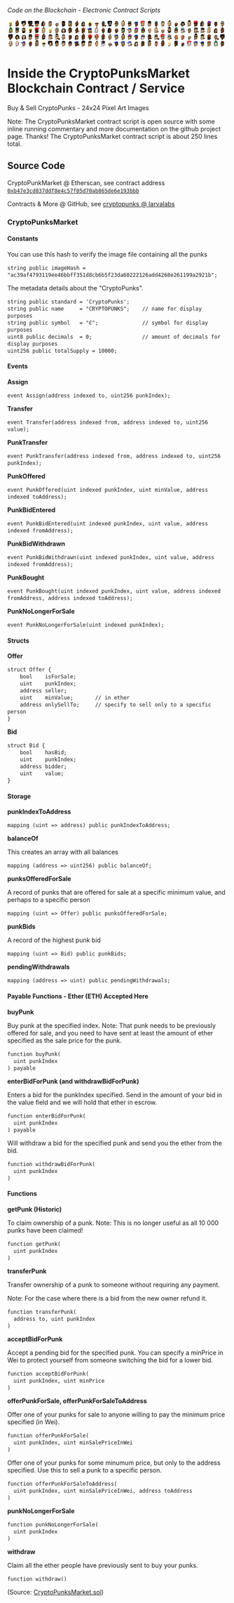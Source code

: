 _Code on the Blockchain - Electronic Contract Scripts_

![](../i/punks-banner.png)

# Inside the CryptoPunksMarket Blockchain Contract / Service

Buy & Sell CryptoPunks - 24x24 Pixel Art Images

Note: The CryptoPunksMarket contract script is open source  with some inline running commentary
and more documentation on the github project page. 
Thanks! The CryptoPunksMarket contract script is about 250 lines total.



## Source Code

CryptoPunkMarket @ Etherscan, see contract address [`0xb47e3cd837ddf8e4c57f05d70ab865de6e193bbb`](https://etherscan.io/address/0xb47e3cd837ddf8e4c57f05d70ab865de6e193bbb#code)

Contracts & More @ 
GitHub, see [cryptopunks @ larvalabs](https://github.com/larvalabs/cryptopunks)




### CryptoPunksMarket

#### Constants

You can use this hash to verify the image file containing all the punks

``` solidity
string public imageHash = "ac39af4793119ee46bbff351d8cb6b5f23da60222126add4268e261199a2921b";
```

The metadata details about the "CryptoPunks".

``` solidity
string public standard = 'CryptoPunks';
string public name     = "CRYPTOPUNKS";    // name for display purposes
string public symbol   = "Ͼ";              // symbol for display purposes
uint8 public decimals  = 0;                // amount of decimals for display purposes
uint256 public totalSupply = 10000;
```

#### Events

**Assign**

``` solidity
event Assign(address indexed to, uint256 punkIndex);
```

**Transfer**

``` solidity
event Transfer(address indexed from, address indexed to, uint256 value);
```

**PunkTransfer**

``` solidity
event PunkTransfer(address indexed from, address indexed to, uint256 punkIndex);
```
**PunkOffered**

``` solidity
event PunkOffered(uint indexed punkIndex, uint minValue, address indexed toAddress);
```
**PunkBidEntered**
``` solidity
event PunkBidEntered(uint indexed punkIndex, uint value, address indexed fromAddress);
```
**PunkBidWithdrawn**
``` solidity
event PunkBidWithdrawn(uint indexed punkIndex, uint value, address indexed fromAddress);
```
**PunkBought**
``` solidity
event PunkBought(uint indexed punkIndex, uint value, address indexed fromAddress, address indexed toAddress);
```
**PunkNoLongerForSale**
``` solidity
event PunkNoLongerForSale(uint indexed punkIndex);
```


#### Structs

**Offer**

``` solidity
struct Offer {
    bool    isForSale;
    uint    punkIndex;
    address seller;
    uint    minValue;       // in ether
    address onlySellTo;     // specify to sell only to a specific person
}
```

**Bid**

``` solidity
struct Bid {
    bool    hasBid;
    uint    punkIndex;
    address bidder;
    uint    value;
}
```


#### Storage

**punkIndexToAddress**

``` solidity
mapping (uint => address) public punkIndexToAddress;
```

**balanceOf**

This creates an array with all balances

``` solidity
mapping (address => uint256) public balanceOf;
```

**punksOfferedForSale**

 A record of punks that are offered for sale at a specific minimum value, and perhaps to a specific person

``` solidity
mapping (uint => Offer) public punksOfferedForSale;
```

**punkBids**

A record of the highest punk bid

``` solidity
mapping (uint => Bid) public punkBids;
```

**pendingWithdrawals**

``` solidity
mapping (address => uint) public pendingWithdrawals;
```



#### Payable Functions  - Ether (ETH) Accepted Here

**buyPunk**

Buy punk at the specified index.
Note: That punk needs to be previously offered for sale,
and you need to have sent at least the amount of ether specified
as the sale price for the punk.

``` solidity
function buyPunk(
  uint punkIndex
) payable
```

**enterBidForPunk  (and withdrawBidForPunk)**

Enters a bid for the punkIndex specified.
Send in the amount of your bid in the value field and we will hold that ether in escrow.

``` solidity
function enterBidForPunk(
  uint punkIndex
) payable
```

Will withdraw a bid for the specified punk and send you the ether from the bid.

``` solidity
function withdrawBidForPunk(
  uint punkIndex
)
```




#### Functions

**getPunk (Historic)**

To claim ownership of a punk.
Note: This is no longer useful as all 10 000 punks have been claimed!

``` solidity
function getPunk(
  uint punkIndex
)
```


**transferPunk**

Transfer ownership of a punk to someone without requiring any payment.

Note: For the case where there is a bid from the new owner refund it.

``` solidity
function transferPunk(
  address to, uint punkIndex
)
```

**acceptBidForPunk**

Accept a pending bid for the specified punk.
You can specify a minPrice in Wei to protect yourself from someone switching the bid for a lower bid.

``` solidity
function acceptBidForPunk(
  uint punkIndex, uint minPrice
)
```


**offerPunkForSale, offerPunkForSaleToAddress**

Offer one of your punks for sale to anyone willing
to pay the minimum price specified (in Wei).

``` solidity
function offerPunkForSale(
  uint punkIndex, uint minSalePriceInWei
)
```

Offer one of your punks for some minumum price,
but only to the address specified.
Use this to sell a punk to a specific person.

``` solidity
function offerPunkForSaleToAddress(
  uint punkIndex, uint minSalePriceInWei, address toAddress
)
```


**punkNoLongerForSale**

``` solidity
function punkNoLongerForSale(
  uint punkIndex
)
```


**withdraw**

Claim all the ether people have previously sent to buy your punks.

``` solidity
function withdraw()
```



(Source: [CryptoPunksMarket.sol](CryptoPunksMarket.sol))



